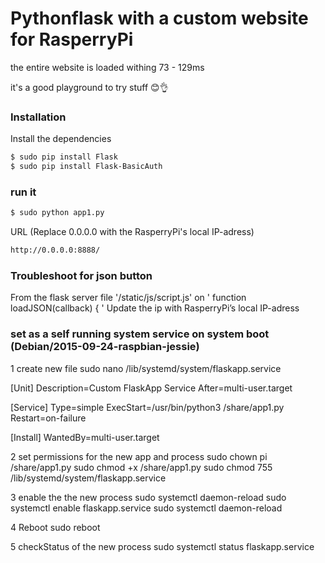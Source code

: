 # Pythonflask with a custom website for RasperryPi

the entire website is loaded withing 73 - 129ms

it's a good playground to try stuff 😊👌

### Installation

Install the dependencies

```sh
$ sudo pip install Flask
$ sudo pip install Flask-BasicAuth
```
### run it


```sh
$ sudo python app1.py
```
URL (Replace 0.0.0.0 with the RasperryPi's local IP-adress)
```sh
http://0.0.0.0:8888/
```

### Troubleshoot for json button
From the flask server file '/static/js/script.js' on ' function loadJSON(callback) { '
Update the ip with RasperryPi’s local IP-adress

###  set as a self running system service on system boot (Debian/2015-09-24-raspbian-jessie)
1 create new file
sudo nano /lib/systemd/system/flaskapp.service

[Unit]
Description=Custom FlaskApp Service
After=multi-user.target

[Service]
Type=simple
ExecStart=/usr/bin/python3 /share/app1.py
Restart=on-failure

[Install]
WantedBy=multi-user.target


2 set permissions for the new app and process
sudo chown pi /share/app1.py
sudo chmod +x /share/app1.py
sudo chmod 755 /lib/systemd/system/flaskapp.service


3 enable the the new process
sudo systemctl daemon-reload
sudo systemctl enable flaskapp.service
sudo systemctl daemon-reload


4 Reboot
sudo reboot

5 checkStatus of the new process
sudo systemctl status flaskapp.service
